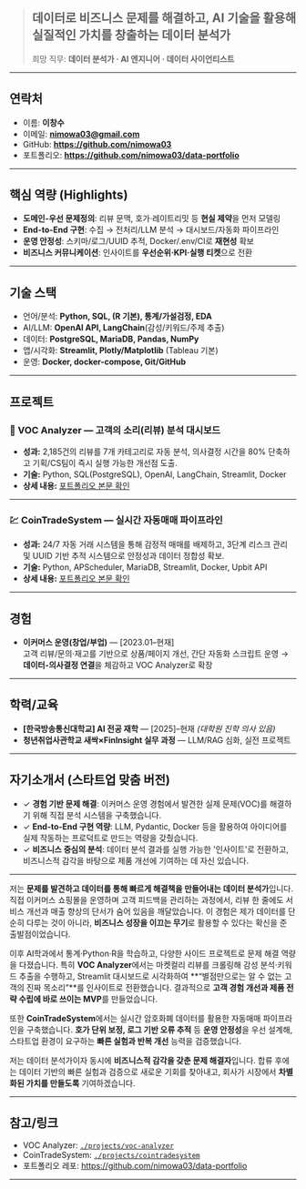 
> ## 데이터로 비즈니스 문제를 해결하고, AI 기술을 활용해 실질적인 가치를 창출하는 데이터 분석가
> 희망 직무: **데이터 분석가 · AI 엔지니어 · 데이터 사이언티스트**

---

## 연락처
- 이름: **이창수**
- 이메일: **nimowa03@gmail.com**
- GitHub: **https://github.com/nimowa03**
- 포트폴리오: **https://github.com/nimowa03/data-portfolio**

---

## 핵심 역량 (Highlights)
- **도메인-우선 문제정의**: 리뷰 문맥, 호가·레이트리밋 등 **현실 제약**을 먼저 모델링
- **End-to-End 구현**: 수집 → 전처리/LLM 분석 → 대시보드/자동화 파이프라인
- **운영 안정성**: 스키마/로그/UUID 추적, Docker/.env/CI로 **재현성** 확보
- **비즈니스 커뮤니케이션**: 인사이트를 **우선순위·KPI·실행 티켓**으로 전환

---

## 기술 스택
- 언어/분석: **Python, SQL, (R 기본), 통계/가설검정, EDA**
- AI/LLM: **OpenAI API, LangChain**(감성/키워드/주제 추출)
- 데이터: **PostgreSQL, MariaDB, Pandas, NumPy**
- 앱/시각화: **Streamlit, Plotly/Matplotlib** (Tableau 기본)
- 운영: **Docker, docker-compose, Git/GitHub**

---

## 프로젝트

### 🛒 VOC Analyzer — 고객의 소리(리뷰) 분석 대시보드
- **성과:** 2,185건의 리뷰를 7개 카테고리로 자동 분석, 의사결정 시간을 80% 단축하고 기획/CS팀이 즉시 실행 가능한 개선점 도출.
- **기술:** Python, SQL(PostgreSQL), OpenAI, LangChain, Streamlit, Docker
- **상세 내용:** [포트폴리오 본문 확인](./README.md#project-1--voc-analyzer--커머스-고객-인사이트-플랫폼)

---

### 💹 CoinTradeSystem — 실시간 자동매매 파이프라인
- **성과:** 24/7 자동 거래 시스템을 통해 감정적 매매를 배제하고, 3단계 리스크 관리 및 UUID 기반 추적 시스템으로 안정성과 데이터 정합성 확보.
- **기술:** Python, APScheduler, MariaDB, Streamlit, Docker, Upbit API
- **상세 내용:** [포트폴리오 본문 확인](./README.md#project-2--cointradesystem--핀테크-자동-거래-시스템)

---

## 경험
- **이커머스 운영(창업/부업)** — [2023.01–현재]  
  고객 리뷰/문의·재고를 기반으로 상품/페이지 개선, 간단 자동화 스크립트 운영 → **데이터-의사결정 연결**을 체감하고 VOC Analyzer로 확장

---

## 학력/교육
- **[한국방송통신대학교] AI 전공 재학** — [2025]–현재 *(대학원 진학 의사 있음)*
- **청년취업사관학교 새싹×FinInsight 실무 과정** — LLM/RAG 심화, 실전 프로젝트

---

## 자기소개서 (스타트업 맞춤 버전)

- ✓ **경험 기반 문제 해결**: 이커머스 운영 경험에서 발견한 실제 문제(VOC)를 해결하기 위해 직접 분석 시스템을 구축했습니다.
- ✓ **End-to-End 구현 역량**: LLM, Pydantic, Docker 등을 활용하여 아이디어를 실제 작동하는 프로덕트로 만드는 역량을 갖췄습니다.
- ✓ **비즈니스 중심의 분석**: 데이터 분석 결과를 실행 가능한 '인사이트'로 전환하고, 비즈니스적 감각을 바탕으로 제품 개선에 기여하는 데 자신 있습니다.

---

저는 **문제를 발견하고 데이터를 통해 빠르게 해결책을 만들어내는 데이터 분석가**입니다.  
직접 이커머스 쇼핑몰을 운영하며 고객 피드백을 관리하는 과정에서, 리뷰 한 줄에도 서비스 개선과 매출 향상의 단서가 숨어 있음을 깨달았습니다. 이 경험은 제가 데이터를 단순히 다루는 것이 아니라, **비즈니스 성장을 이끄는 무기**로 활용할 수 있다는 확신을 준 출발점이었습니다.

이후 AI학과에서 통계·Python·R을 학습하고, 다양한 사이드 프로젝트로 문제 해결 역량을 다졌습니다. 특히 **VOC Analyzer**에서는 마켓컬리 리뷰를 크롤링해 감성 분석·키워드 추출을 수행하고, Streamlit 대시보드로 시각화하여 **“별점만으로는 알 수 없는 고객의 진짜 목소리”**를 인사이트로 전환했습니다. 결과적으로 **고객 경험 개선과 제품 전략 수립에 바로 쓰이는 MVP**를 만들었습니다.

또한 **CoinTradeSystem**에서는 실시간 암호화폐 데이터를 활용한 자동매매 파이프라인을 구축했습니다. **호가 단위 보정, 로그 기반 오류 추적** 등 **운영 안정성**을 우선 설계해, 스타트업 환경이 요구하는 **빠른 실험과 반복 개선** 능력을 검증했습니다.

저는 데이터 분석가이자 동시에 **비즈니스적 감각을 갖춘 문제 해결자**입니다. 합류 후에는 데이터 기반의 빠른 실험과 검증으로 새로운 기회를 찾아내고, 회사가 시장에서 **차별화된 가치를 만들도록** 기여하겠습니다.

---

## 참고/링크
- VOC Analyzer: [`./projects/voc-analyzer`](./projects/voc-analyzer)
- CoinTradeSystem: [`./projects/cointradesystem`](./projects/cointradesystem)
- 포트폴리오 레포: https://github.com/nimowa03/data-portfolio

---
